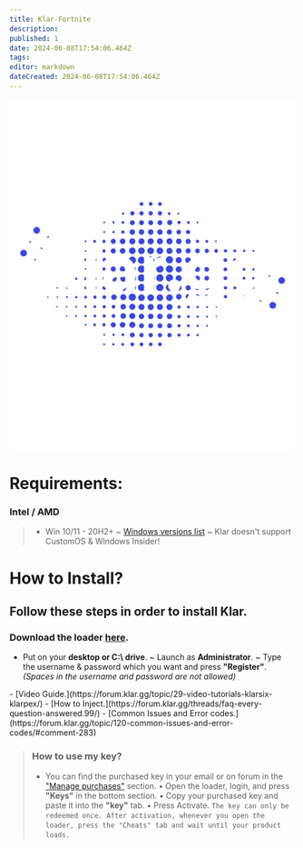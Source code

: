 ```yaml
---
title: Klar-Fortnite
description: 
published: 1
date: 2024-06-08T17:54:06.464Z
tags: 
editor: markdown
dateCreated: 2024-06-08T17:54:06.464Z
---
```


![klar.png](/klar.png)
# Requirements:

### Intel / AMD 
> - Win 10/11 - 20H2+
~ [Windows versions list](https://en.wikipedia.org/wiki/Windows_10_version_history)
~ Klar doesn't support CustomOS & Windows Insider!
 
 

# How to Install?
## Follow these steps in order to install Klar.
### Download the loader [here](https://klar.gg/loader/).
- Put on your **desktop or C:\ drive**.
~ Launch as **Administrator**.
~ Type the username & password which you want and press **"Register"**. *(Spaces in the username and password are not allowed)*
<ba>
</ba>
- [Video Guide.](https://forum.klar.gg/topic/29-video-tutorials-klarsix-klarpex/)
 - [How to Inject.](https://forum.klar.gg/threads/faq-every-question-answered.99/)
 - [Common Issues and Error codes.](https://forum.klar.gg/topic/120-common-issues-and-error-codes/#comment-283)


 
> ### How to use my key?
> - You can find the purchased key in your email or on forum in the ["Manage purchases"](https://forum.klar.gg/clients/purchases/) section.
• Open the loader, login, and press **"Keys"** in the bottom section.
• Copy your purchased key and paste it into the **"key"** tab.
• Press Activate.
`The key can only be redeemed once. After activation, whenever you open the loader, press the "Cheats" tab and wait until your product loads.`